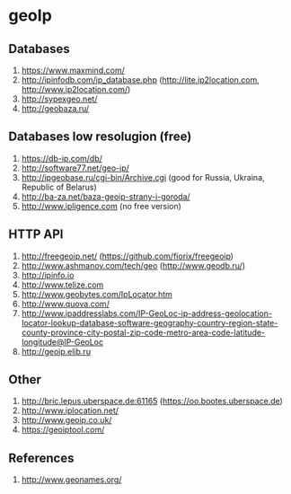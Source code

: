 # geoIp

## Databases

1. https://www.maxmind.com/
1. http://ipinfodb.com/ip_database.php (http://lite.ip2location.com, http://www.ip2location.com/)
1. http://sypexgeo.net/
1. http://geobaza.ru/

## Databases low resolugion (free)

1. https://db-ip.com/db/
1. http://software77.net/geo-ip/
1. http://ipgeobase.ru/cgi-bin/Archive.cgi (good for Russia, Ukraina, Republic of Belarus)
1. http://ba-za.net/baza-geoip-strany-i-goroda/
1. http://www.ipligence.com (no free version)

## HTTP API

1. http://freegeoip.net/ (https://github.com/fiorix/freegeoip)
1. http://www.ashmanov.com/tech/geo (http://www.geodb.ru/)
1. http://ipinfo.io
1. http://www.telize.com
1. http://www.geobytes.com/IpLocator.htm
1. http://www.quova.com/
1. http://www.ipaddresslabs.com/IP-GeoLoc-ip-address-geolocation-locator-lookup-database-software-geography-country-region-state-county-province-city-postal-zip-code-metro-area-code-latitude-longitude@IP-GeoLoc
1. http://geoip.elib.ru

## Other

1. http://bric.lepus.uberspace.de:61165 (https://oo.bootes.uberspace.de)
1. http://www.iplocation.net/
1. http://www.geoip.co.uk/
1. https://geoiptool.com/

## References

1. http://www.geonames.org/